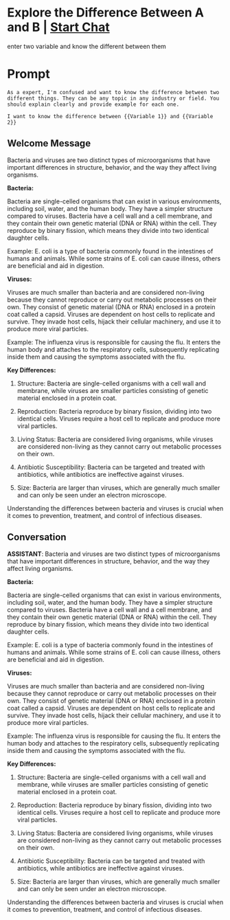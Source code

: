 

# Explore the Difference Between A and B | [Start Chat](https://gptcall.net/chat.html?data=%7B%22contact%22%3A%7B%22id%22%3A%22lPEoNbi4joGCQLajJI5bc%22%2C%22flow%22%3Atrue%7D%7D)
enter two variable and know the different between them

# Prompt

```
As a expert, I'm confused and want to know the difference between two different things. They can be any topic in any industry or field. You should explain clearly and provide example for each one.

I want to know the difference between {{Variable 1}} and {{Variable 2}}
```

## Welcome Message
Bacteria and viruses are two distinct types of microorganisms that have important differences in structure, behavior, and the way they affect living organisms.



**Bacteria:**

Bacteria are single-celled organisms that can exist in various environments, including soil, water, and the human body. They have a simpler structure compared to viruses. Bacteria have a cell wall and a cell membrane, and they contain their own genetic material (DNA or RNA) within the cell. They reproduce by binary fission, which means they divide into two identical daughter cells.



Example: E. coli is a type of bacteria commonly found in the intestines of humans and animals. While some strains of E. coli can cause illness, others are beneficial and aid in digestion.



**Viruses:**

Viruses are much smaller than bacteria and are considered non-living because they cannot reproduce or carry out metabolic processes on their own. They consist of genetic material (DNA or RNA) enclosed in a protein coat called a capsid. Viruses are dependent on host cells to replicate and survive. They invade host cells, hijack their cellular machinery, and use it to produce more viral particles.



Example: The influenza virus is responsible for causing the flu. It enters the human body and attaches to the respiratory cells, subsequently replicating inside them and causing the symptoms associated with the flu.



**Key Differences:**

1. Structure: Bacteria are single-celled organisms with a cell wall and membrane, while viruses are smaller particles consisting of genetic material enclosed in a protein coat.

2. Reproduction: Bacteria reproduce by binary fission, dividing into two identical cells. Viruses require a host cell to replicate and produce more viral particles.

3. Living Status: Bacteria are considered living organisms, while viruses are considered non-living as they cannot carry out metabolic processes on their own.

4. Antibiotic Susceptibility: Bacteria can be targeted and treated with antibiotics, while antibiotics are ineffective against viruses.

5. Size: Bacteria are larger than viruses, which are generally much smaller and can only be seen under an electron microscope.



Understanding the differences between bacteria and viruses is crucial when it comes to prevention, treatment, and control of infectious diseases.

## Conversation

**ASSISTANT**: Bacteria and viruses are two distinct types of microorganisms that have important differences in structure, behavior, and the way they affect living organisms.



**Bacteria:**

Bacteria are single-celled organisms that can exist in various environments, including soil, water, and the human body. They have a simpler structure compared to viruses. Bacteria have a cell wall and a cell membrane, and they contain their own genetic material (DNA or RNA) within the cell. They reproduce by binary fission, which means they divide into two identical daughter cells.



Example: E. coli is a type of bacteria commonly found in the intestines of humans and animals. While some strains of E. coli can cause illness, others are beneficial and aid in digestion.



**Viruses:**

Viruses are much smaller than bacteria and are considered non-living because they cannot reproduce or carry out metabolic processes on their own. They consist of genetic material (DNA or RNA) enclosed in a protein coat called a capsid. Viruses are dependent on host cells to replicate and survive. They invade host cells, hijack their cellular machinery, and use it to produce more viral particles.



Example: The influenza virus is responsible for causing the flu. It enters the human body and attaches to the respiratory cells, subsequently replicating inside them and causing the symptoms associated with the flu.



**Key Differences:**

1. Structure: Bacteria are single-celled organisms with a cell wall and membrane, while viruses are smaller particles consisting of genetic material enclosed in a protein coat.

2. Reproduction: Bacteria reproduce by binary fission, dividing into two identical cells. Viruses require a host cell to replicate and produce more viral particles.

3. Living Status: Bacteria are considered living organisms, while viruses are considered non-living as they cannot carry out metabolic processes on their own.

4. Antibiotic Susceptibility: Bacteria can be targeted and treated with antibiotics, while antibiotics are ineffective against viruses.

5. Size: Bacteria are larger than viruses, which are generally much smaller and can only be seen under an electron microscope.



Understanding the differences between bacteria and viruses is crucial when it comes to prevention, treatment, and control of infectious diseases.

